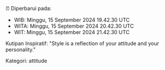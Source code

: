 ⏰ Diperbarui pada:
- WIB: Minggu, 15 September 2024 19.42.30 UTC
- WITA: Minggu, 15 September 2024 20.42.30 UTC
- WIT: Minggu, 15 September 2024 21.42.30 UTC

Kutipan Inspiratif:
"Style is a reflection of your attitude and your personality."


Kategori: attitude

